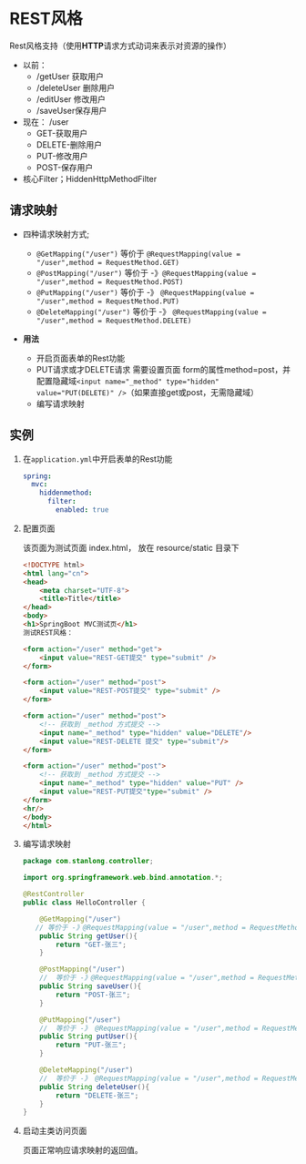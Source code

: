 # REST风格

Rest风格支持（使用**HTTP**请求方式动词来表示对资源的操作）

- 以前：
  - /getUser 获取用户
  - /deleteUser 删除用户
  - /editUser 修改用户
  - /saveUser保存用户
- 现在： /user 
  - GET-获取用户
  - DELETE-删除用户
  - PUT-修改用户
  - POST-保存用户
- 核心Filter；HiddenHttpMethodFilter

## 请求映射

- 四种请求映射方式;
  - `@GetMapping("/user")` 等价于 `@RequestMapping(value = "/user",method = RequestMethod.GET)`
  - `@PostMapping("/user")`  等价于 -》`@RequestMapping(value = "/user",method = RequestMethod.POST)`
  - `@PutMapping("/user")` 等价于 -》 `@RequestMapping(value = "/user",method = RequestMethod.PUT)`
  - `@DeleteMapping("/user")` 等价于 -》 `@RequestMapping(value = "/user",method = RequestMethod.DELETE)`

- **用法**
  - 开启页面表单的Rest功能
  - PUT请求或才DELETE请求 需要设置页面 form的属性method=post，并配置隐藏域`<input name="_method" type="hidden" value="PUT(DELETE)" />`（如果直接get或post，无需隐藏域）
  - 编写请求映射

## 实例

1. 在`application.yml`中开启表单的Rest功能

   ```yaml
   spring:
     mvc:
       hiddenmethod:
         filter:
           enabled: true
   ```

2. 配置页面

   该页面为测试页面 index.html， 放在 resource/static 目录下

   ```html
   <!DOCTYPE html>
   <html lang="cn">
   <head>
       <meta charset="UTF-8">
       <title>Title</title>
   </head>
   <body>
   <h1>SpringBoot MVC测试页</h1>
   测试REST风格：
   
   <form action="/user" method="get">
       <input value="REST-GET提交" type="submit" />
   </form>
   
   <form action="/user" method="post">
       <input value="REST-POST提交" type="submit" />
   </form>
   
   <form action="/user" method="post">
       <!-- 获取到 _method 方式提交 -->
       <input name="_method" type="hidden" value="DELETE"/>
       <input value="REST-DELETE 提交" type="submit"/>
   </form>
   
   <form action="/user" method="post">
       <!-- 获取到 _method 方式提交 -->
       <input name="_method" type="hidden" value="PUT" />
       <input value="REST-PUT提交"type="submit" />
   </form>
   <hr/>
   </body>
   </html>
   ```

3. 编写请求映射

   ```java
   package com.stanlong.controller;
   
   import org.springframework.web.bind.annotation.*;
   
   @RestController
   public class HelloController {
   
       @GetMapping("/user")
      // 等价于 -》@RequestMapping(value = "/user",method = RequestMethod.GET)
       public String getUser(){
           return "GET-张三";
       }
   
       @PostMapping("/user")
       //  等价于 -》@RequestMapping(value = "/user",method = RequestMethod.POST)
       public String saveUser(){
           return "POST-张三";
       }
   
       @PutMapping("/user")
       //  等价于 -》 @RequestMapping(value = "/user",method = RequestMethod.PUT)
       public String putUser(){
           return "PUT-张三";
       }
   
       @DeleteMapping("/user")
       //  等价于 -》 @RequestMapping(value = "/user",method = RequestMethod.DELETE)
       public String deleteUser(){
           return "DELETE-张三";
       }
   }
   ```

4. 启动主类访问页面

   页面正常响应请求映射的返回值。

   

